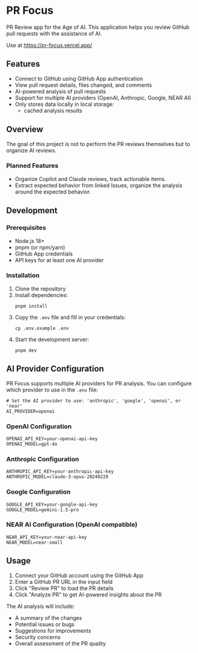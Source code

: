 # PR Focus

PR Review app for the Age of AI. This application helps you review GitHub pull requests with the assistance of AI.

Use at https://pr-focus.vercel.app/

## Features

- Connect to GitHub using GitHub App authentication
- View pull request details, files changed, and comments
- AI-powered analysis of pull requests
- Support for multiple AI providers (OpenAI, Anthropic, Google, NEAR AI)
- Only stores data locally in local storage: 
    - cached analysis results

## Overview
The goal of this project is not to perform the PR reviews themselves but to organize AI reviews.

### Planned Features
 - Organize Copilot and Claude reviews, track actionable items.
 - Extract expected behavior from linked Issues, organize the analysis around the expected behavior.

## Development

### Prerequisites

- Node.js 18+
- pnpm (or npm/yarn)
- GitHub App credentials
- API keys for at least one AI provider

### Installation

1. Clone the repository
2. Install dependencies:
   ```
   pnpm install
   ```
3. Copy the `.env` file and fill in your credentials:
   ```
   cp .env.example .env
   ```
4. Start the development server:
   ```
   pnpm dev
   ```

## AI Provider Configuration

PR Focus supports multiple AI providers for PR analysis. You can configure which provider to use in the `.env` file:

```
# Set the AI provider to use: 'anthropic', 'google', 'openai', or 'near'
AI_PROVIDER=openai
```

### OpenAI Configuration

```
OPENAI_API_KEY=your-openai-api-key
OPENAI_MODEL=gpt-4o
```

### Anthropic Configuration

```
ANTHROPIC_API_KEY=your-anthropic-api-key
ANTHROPIC_MODEL=claude-3-opus-20240229
```

### Google Configuration

```
GOOGLE_API_KEY=your-google-api-key
GOOGLE_MODEL=gemini-1.5-pro
```

### NEAR AI Configuration (OpenAI compatible)

```
NEAR_API_KEY=your-near-api-key
NEAR_MODEL=near-small
```

## Usage

1. Connect your GitHub account using the GitHub App
2. Enter a GitHub PR URL in the input field
3. Click "Review PR" to load the PR details
4. Click "Analyze PR" to get AI-powered insights about the PR

The AI analysis will include:
- A summary of the changes
- Potential issues or bugs
- Suggestions for improvements
- Security concerns
- Overall assessment of the PR quality
